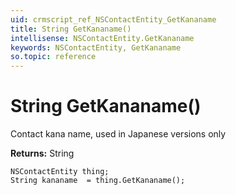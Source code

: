 ```yaml
---
uid: crmscript_ref_NSContactEntity_GetKananame
title: String GetKananame()
intellisense: NSContactEntity.GetKananame
keywords: NSContactEntity, GetKananame
so.topic: reference
---
```


# String GetKananame()

Contact kana name, used in Japanese versions only

**Returns:** String

```crmscript
NSContactEntity thing;
String kananame  = thing.GetKananame();
```

